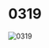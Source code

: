 # 0319
![0319](https://github.com/sjl0430/0319/assets/162114254/08382ded-315f-4560-931d-8cd4c6420554)

